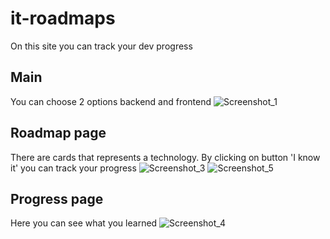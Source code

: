 # it-roadmaps

On this site you can track your dev progress  

## Main
You can choose 2 options backend and frontend
![Screenshot_1](https://user-images.githubusercontent.com/24371191/129883569-69ddb8be-45cd-4f9a-9029-4b4be1495f89.png)

## Roadmap page
There are cards that represents a technology. By clicking on button 'I know it' you can track your progress
![Screenshot_3](https://user-images.githubusercontent.com/24371191/129883572-1afcee4a-b0e3-4804-8dc3-6a83b2e42236.png)
![Screenshot_5](https://user-images.githubusercontent.com/24371191/129883574-cf9b0308-e775-465d-b0d9-f4a283bf0511.png)

## Progress page
Here you can see what you learned
![Screenshot_4](https://user-images.githubusercontent.com/24371191/129883573-14e11488-7707-40e1-ae7a-8fb7a0f3777b.png)
